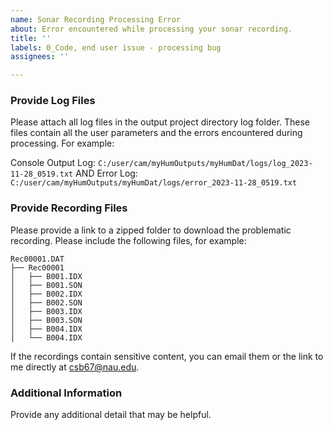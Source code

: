 ```yaml
---
name: Sonar Recording Processing Error
about: Error encountered while processing your sonar recording.
title: ''
labels: 0_Code, end user issue - processing bug
assignees: ''

---
```


### Provide Log Files
Please attach all log files in the output project directory log folder. These files contain all the user parameters and the errors encountered during processing. For example: 

Console Output Log: `C:/user/cam/myHumOutputs/myHumDat/logs/log_2023-11-28_0519.txt`
AND
Error Log: `C:/user/cam/myHumOutputs/myHumDat/logs/error_2023-11-28_0519.txt`

### Provide Recording Files
Please provide a link to a zipped folder to download the problematic recording. Please include the following files, for example:

```
Rec00001.DAT
├── Rec00001
│   ├── B001.IDX
│   ├── B001.SON
│   ├── B002.IDX
│   ├── B002.SON
│   ├── B003.IDX
│   ├── B003.SON
│   ├── B004.IDX
│   └── B004.IDX
```
If the recordings contain sensitive content, you can email them or the link to me directly at csb67@nau.edu.

### Additional Information
Provide any additional detail that may be helpful.
